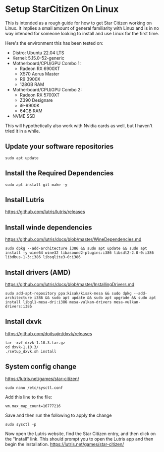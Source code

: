 # Setup StarCitizen On Linux
This is intended as a rough guide for how to get Star Citizen working on Linux. It implies a small amount of general familiarity with Linux and is in no way intended for someone looking to install and use Linux for the first time.

Here's the environment this has been tested on:

- Distro: Ubuntu 22.04 LTS
- Kernel: 5.15.0-52-generic
- Motherboard/CPU/GPU Combo 1: 
    - Radeon RX 6900XT
    - X570 Aorus Master
    - R9 3900X
    - 128GB RAM
- Motherboard/CPU/GPU Combo 2: 
    - Radeon RX 5700XT
    - Z390 Designare
    - i9-9900K
    - 64GB RAM
- NVME SSD

This will hypothetically also work with Nvidia cards as well, but I haven't tried it in a while.

## Update your software repositories
```
sudo apt update
```

## Install the Required Dependencies
```
sudo apt install git make -y
```

## Install Lutris
https://github.com/lutris/lutris/releases

## Install winde dependencies
https://github.com/lutris/docs/blob/master/WineDependencies.md
```
sudo dpkg --add-architecture i386 && sudo apt update && sudo apt install -y wine64 wine32 libasound2-plugins:i386 libsdl2-2.0-0:i386 libdbus-1-3:i386 libsqlite3-0:i386
```

## Install drivers (AMD)
https://github.com/lutris/docs/blob/master/InstallingDrivers.md
```
sudo add-apt-repository ppa:kisak/kisak-mesa && sudo dpkg --add-architecture i386 && sudo apt update && sudo apt upgrade && sudo apt install libgl1-mesa-dri:i386 mesa-vulkan-drivers mesa-vulkan-drivers:i386
```

## Install dxvk
https://github.com/doitsujin/dxvk/releases
```
tar -xvf dxvk-1.10.3.tar.gz 
cd dxvk-1.10.3/
./setup_dxvk.sh install
```

## System config change
https://lutris.net/games/star-citizen/
```
sudo nano /etc/sysctl.conf
```
Add this line to the file:
```
vm.max_map_count=16777216
```

Save and then run the following to apply the change
```
sudo sysctl -p
```

Now open the Lutris website, find the Star Citizen entry, and then click on the "Install" link. This should prompt you to open the Lutris app and then begin the installation.
https://lutris.net/games/star-citizen/ 
